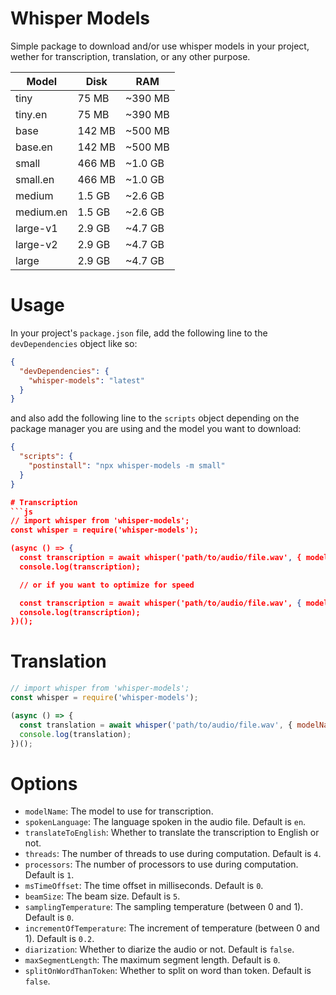 # Whisper Models
Simple package to download and/or use whisper models in your project, wether for transcription, translation, or any other purpose.

|   Model   |  Disk  |   RAM   |
|-----------|--------|---------|
| tiny      |  75 MB | ~390 MB |
| tiny.en   |  75 MB | ~390 MB |
| base      | 142 MB | ~500 MB |
| base.en   | 142 MB | ~500 MB |
| small     | 466 MB | ~1.0 GB |
| small.en  | 466 MB | ~1.0 GB |
| medium    | 1.5 GB | ~2.6 GB |
| medium.en | 1.5 GB | ~2.6 GB |
| large-v1  | 2.9 GB | ~4.7 GB |
| large-v2  | 2.9 GB | ~4.7 GB |
| large     | 2.9 GB | ~4.7 GB |

# Usage

In your project's `package.json` file, add the following line to the `devDependencies` object like so:
```json
{
  "devDependencies": {
    "whisper-models": "latest"
  }
}
```

and also add the following line to the `scripts` object depending on the package manager you are using and the model you want to download:
```json
{
  "scripts": {
    "postinstall": "npx whisper-models -m small"
  }
}

# Transcription
```js
// import whisper from 'whisper-models';
const whisper = require('whisper-models');

(async () => {
  const transcription = await whisper('path/to/audio/file.wav', { modelName: 'tiny' });
  console.log(transcription);

  // or if you want to optimize for speed

  const transcription = await whisper('path/to/audio/file.wav', { modelName: 'tiny', spokenLanguage: 'en' });
  console.log(transcription);
})();
```

# Translation
```js
// import whisper from 'whisper-models';
const whisper = require('whisper-models');

(async () => {
  const translation = await whisper('path/to/audio/file.wav', { modelName: 'tiny', translateToEnglish: true });
  console.log(translation);
})();
```

# Options
- `modelName`: The model to use for transcription.
- `spokenLanguage`: The language spoken in the audio file. Default is `en`.
- `translateToEnglish`: Whether to translate the transcription to English or not.
- `threads`: The number of threads to use during computation. Default is `4`.
- `processors`: The number of processors to use during computation. Default is `1`.
- `msTimeOffset`: The time offset in milliseconds. Default is `0`.
- `beamSize`: The beam size. Default is `5`.
- `samplingTemperature`: The sampling temperature (between 0 and 1). Default is `0`.
- `incrementOfTemperature`: The increment of temperature (between 0 and 1). Default is `0.2`.
- `diarization`: Whether to diarize the audio or not. Default is `false`.
- `maxSegmentLength`: The maximum segment length. Default is `0`.
- `splitOnWordThanToken`: Whether to split on word than token. Default is `false`.
